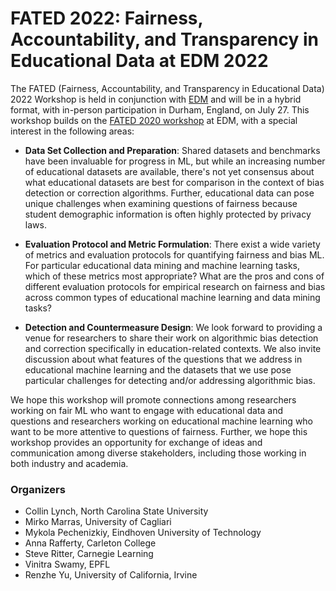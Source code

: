 # FATED 2022: Fairness, Accountability, and Transparency in Educational Data at EDM 2022

The FATED (Fairness, Accountability,  and Transparency in Educational Data) 2022 Workshop is held in conjunction with [EDM](https://educationaldatamining.org/edm2022/) and will be in a hybrid format, with in-person participation in Durham, England, on July 27. This workshop builds on the [FATED 2020 workshop](https://fatedm.inria.fr/) at EDM, with a special interest in the following areas:
 
- **Data Set Collection and Preparation**: Shared datasets and benchmarks have been invaluable for progress in ML, but while an increasing number of educational datasets are available, there's not yet consensus about what educational datasets are best for comparison in the context of bias detection or correction algorithms. Further, educational data can pose unique challenges when examining questions of fairness because student demographic information is often highly protected by privacy laws.

- **Evaluation Protocol and Metric Formulation**: There exist a wide variety of metrics and evaluation protocols for quantifying fairness and bias ML. For particular educational data mining and machine learning tasks, which of these metrics most appropriate? What are the pros and cons of different evaluation protocols for empirical research on fairness and bias across common types of educational machine learning and data mining tasks?
    
- **Detection and Countermeasure Design**: We look forward to providing a venue for researchers to share their work on algorithmic bias detection and correction specifically in education-related contexts. We also invite discussion about what features of the questions that we address in educational machine learning and the datasets that we use pose particular challenges for detecting and/or addressing algorithmic bias.

We hope this workshop will promote connections among researchers working on fair ML who want to engage with educational data and questions and researchers working on educational machine learning who want to be more attentive to questions of fairness. Further, we hope this workshop provides an opportunity for exchange of ideas and communication among diverse stakeholders, including those working in both industry and academia. 



### Organizers

* Collin Lynch, North Carolina State University
* Mirko Marras, University of Cagliari
* Mykola Pechenizkiy, Eindhoven University of Technology
* Anna Rafferty, Carleton College
* Steve Ritter, Carnegie Learning
* Vinitra Swamy, EPFL
* Renzhe Yu, University of California, Irvine